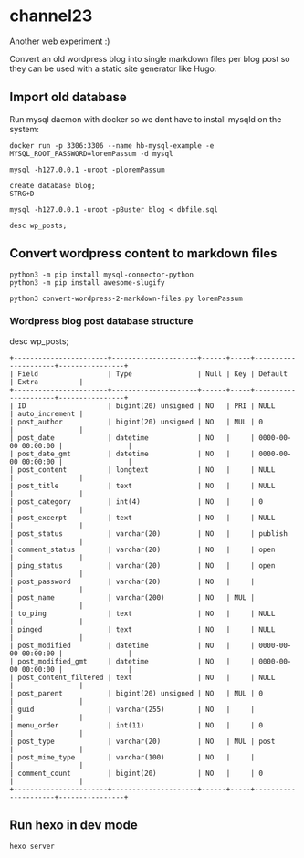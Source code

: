 # channel23
Another web experiment :)

Convert an old wordpress blog into single markdown files per blog post so they can be used with a static site generator like Hugo.

## Import old database

Run mysql daemon with docker so we dont have to install mysqld on the system:

    docker run -p 3306:3306 --name hb-mysql-example -e MYSQL_ROOT_PASSWORD=loremPassum -d mysql

    mysql -h127.0.0.1 -uroot -ploremPassum
    
    create database blog;
    STRG+D
    
    mysql -h127.0.0.1 -uroot -pBuster blog < dbfile.sql
    
    desc wp_posts;

## Convert wordpress content to markdown files

    python3 -m pip install mysql-connector-python
    python3 -m pip install awesome-slugify

    python3 convert-wordpress-2-markdown-files.py loremPassum

### Wordpress blog post database structure

desc wp_posts;

    +-----------------------+---------------------+------+-----+---------------------+----------------+
    | Field                 | Type                | Null | Key | Default             | Extra          |
    +-----------------------+---------------------+------+-----+---------------------+----------------+
    | ID                    | bigint(20) unsigned | NO   | PRI | NULL                | auto_increment |
    | post_author           | bigint(20) unsigned | NO   | MUL | 0                   |                |
    | post_date             | datetime            | NO   |     | 0000-00-00 00:00:00 |                |
    | post_date_gmt         | datetime            | NO   |     | 0000-00-00 00:00:00 |                |
    | post_content          | longtext            | NO   |     | NULL                |                |
    | post_title            | text                | NO   |     | NULL                |                |
    | post_category         | int(4)              | NO   |     | 0                   |                |
    | post_excerpt          | text                | NO   |     | NULL                |                |
    | post_status           | varchar(20)         | NO   |     | publish             |                |
    | comment_status        | varchar(20)         | NO   |     | open                |                |
    | ping_status           | varchar(20)         | NO   |     | open                |                |
    | post_password         | varchar(20)         | NO   |     |                     |                |
    | post_name             | varchar(200)        | NO   | MUL |                     |                |
    | to_ping               | text                | NO   |     | NULL                |                |
    | pinged                | text                | NO   |     | NULL                |                |
    | post_modified         | datetime            | NO   |     | 0000-00-00 00:00:00 |                |
    | post_modified_gmt     | datetime            | NO   |     | 0000-00-00 00:00:00 |                |
    | post_content_filtered | text                | NO   |     | NULL                |                |
    | post_parent           | bigint(20) unsigned | NO   | MUL | 0                   |                |
    | guid                  | varchar(255)        | NO   |     |                     |                |
    | menu_order            | int(11)             | NO   |     | 0                   |                |
    | post_type             | varchar(20)         | NO   | MUL | post                |                |
    | post_mime_type        | varchar(100)        | NO   |     |                     |                |
    | comment_count         | bigint(20)          | NO   |     | 0                   |                |
    +-----------------------+---------------------+------+-----+---------------------+----------------+

## Run hexo in dev mode

    hexo server
    
    
